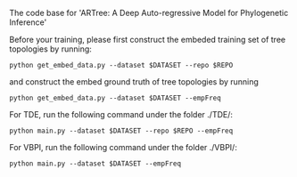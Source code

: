 The code base for 'ARTree: A Deep Auto-regressive Model for Phylogenetic Inference'

Before your training, please first construct the embeded training set of tree topologies by running:
```
python get_embed_data.py --dataset $DATASET --repo $REPO
```
and construct the embed ground truth of tree topologies by running
```
python get_embed_data.py --dataset $DATASET --empFreq
```

For TDE, run the following command under the folder ./TDE/:
```
python main.py --dataset $DATASET --repo $REPO --empFreq
```

For VBPI, run the following command under the folder ./VBPI/:
```
python main.py --dataset $DATASET --empFreq
```